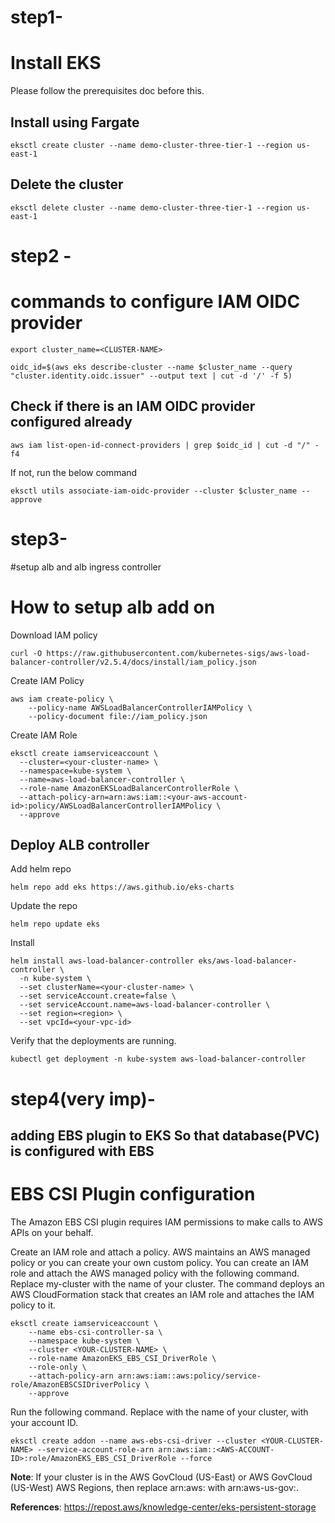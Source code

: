 
# step1-

# Install EKS

Please follow the prerequisites doc before this.

## Install using Fargate

```
eksctl create cluster --name demo-cluster-three-tier-1 --region us-east-1
```

## Delete the cluster

```
eksctl delete cluster --name demo-cluster-three-tier-1 --region us-east-1
```



# step2 -

# commands to configure IAM OIDC provider 

```
export cluster_name=<CLUSTER-NAME>
```

```
oidc_id=$(aws eks describe-cluster --name $cluster_name --query "cluster.identity.oidc.issuer" --output text | cut -d '/' -f 5) 
```

## Check if there is an IAM OIDC provider configured already

```
aws iam list-open-id-connect-providers | grep $oidc_id | cut -d "/" -f4
```

If not, run the below command

```
eksctl utils associate-iam-oidc-provider --cluster $cluster_name --approve
```


# step3-

#setup alb and alb ingress controller

# How to setup alb add on

Download IAM policy

```
curl -O https://raw.githubusercontent.com/kubernetes-sigs/aws-load-balancer-controller/v2.5.4/docs/install/iam_policy.json
```

Create IAM Policy

```
aws iam create-policy \
    --policy-name AWSLoadBalancerControllerIAMPolicy \
    --policy-document file://iam_policy.json
```

Create IAM Role

```
eksctl create iamserviceaccount \
  --cluster=<your-cluster-name> \
  --namespace=kube-system \
  --name=aws-load-balancer-controller \
  --role-name AmazonEKSLoadBalancerControllerRole \
  --attach-policy-arn=arn:aws:iam::<your-aws-account-id>:policy/AWSLoadBalancerControllerIAMPolicy \
  --approve
```

## Deploy ALB controller

Add helm repo

```
helm repo add eks https://aws.github.io/eks-charts
```

Update the repo

```
helm repo update eks
```

Install

```
helm install aws-load-balancer-controller eks/aws-load-balancer-controller \            
  -n kube-system \
  --set clusterName=<your-cluster-name> \
  --set serviceAccount.create=false \
  --set serviceAccount.name=aws-load-balancer-controller \
  --set region=<region> \
  --set vpcId=<your-vpc-id>
```

Verify that the deployments are running.

```
kubectl get deployment -n kube-system aws-load-balancer-controller
```






# step4(very imp)-

## adding EBS plugin to EKS So that database(PVC) is configured with EBS


# EBS CSI Plugin configuration

The Amazon EBS CSI plugin requires IAM permissions to make calls to AWS APIs on your behalf.

Create an IAM role and attach a policy. AWS maintains an AWS managed policy or you can create your own custom policy. You can create an IAM role and attach the AWS managed policy with the following command. Replace my-cluster with the name of your cluster. The command deploys an AWS CloudFormation stack that creates an IAM role and attaches the IAM policy to it. 

```
eksctl create iamserviceaccount \
    --name ebs-csi-controller-sa \
    --namespace kube-system \
    --cluster <YOUR-CLUSTER-NAME> \
    --role-name AmazonEKS_EBS_CSI_DriverRole \
    --role-only \
    --attach-policy-arn arn:aws:iam::aws:policy/service-role/AmazonEBSCSIDriverPolicy \
    --approve
```

Run the following command. Replace <AWS-ACCOUNT-ID> with the name of your cluster, <AWS-ACCOUNT-ID> with your account ID.

```
eksctl create addon --name aws-ebs-csi-driver --cluster <YOUR-CLUSTER-NAME> --service-account-role-arn arn:aws:iam::<AWS-ACCOUNT-ID>:role/AmazonEKS_EBS_CSI_DriverRole --force
```

**Note**: If your cluster is in the AWS GovCloud (US-East) or AWS GovCloud (US-West) AWS Regions, then replace arn:aws: with arn:aws-us-gov:.

**References**:
https://repost.aws/knowledge-center/eks-persistent-storage

 

